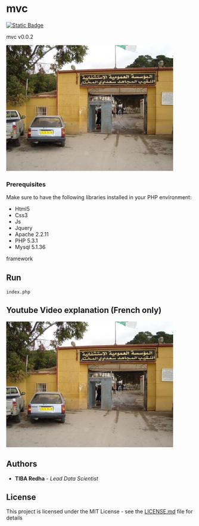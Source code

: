 # mvc


<p align="left">
  <a href="https://github.com/tibaredha/mvc/edit/master/README.md"> <img alt="Static Badge" src="https://img.shields.io/badge/tiba-redha-green"></a>
 
</p>

mvc
v0.0.2

![Alt Text](tiba.jpg)


### Prerequisites

Make sure to have the following libraries installed in your PHP environment:

- Html5
- Css3
- Js 
- Jquery
- Apache 2.2.11
- PHP 5.3.1
- Mysql 5.1.36


framework

## Run

```
index.php
```
## Youtube Video explanation (French only)


![Alt Text](tiba.jpg)

## Authors

* **TIBA Redha** - *Lead Data Scientist* 

## License

This project is licensed under the MIT License - see the [LICENSE.md](LICENSE.md) file for details
